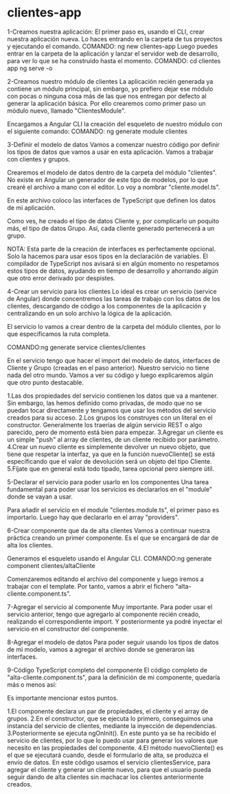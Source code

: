 # clientes-app

1-Creamos nuestra aplicación:
El primer paso es, usando el CLI, crear nuestra aplicación nueva. Lo haces entrando en la carpeta de tus proyectos y ejecutando el comando.
COMANDO: ng new clientes-app
Luego puedes entrar en la carpeta de la aplicación y lanzar el servidor web de desarrollo, para ver lo que se ha construido hasta el momento.
COMANDO:
cd clientes app
ng serve -o

2-Creamos nuestro módulo de clientes
La aplicación recién generada ya contiene un módulo principal, sin embargo, yo prefiero dejar ese módulo con pocas o ninguna cosa más de las que nos entregan por defecto al generar la aplicación básica. Por ello crearemos como primer paso un módulo nuevo, llamado "ClientesModule".

Encargamos a Angular CLI la creación del esqueleto de nuestro módulo con el siguiente comando:
COMANDO: ng generate module clientes

3-Definir el modelo de datos
Vamos a comenzar nuestro código por definir los tipos de datos que vamos a usar en esta aplicación. Vamos a trabajar con clientes y grupos.

Crearemos el modelo de datos dentro de la carpeta del módulo "clientes". No existe en Angular un generador de este tipo de modelos, por lo que crearé el archivo a mano con el editor. Lo voy a nombrar "cliente.model.ts".

En este archivo coloco las interfaces de TypeScript que definen los datos de mi aplicación.

Como ves, he creado el tipo de datos Cliente y, por complicarlo un poquito más, el tipo de datos Grupo. Así, cada cliente generado pertenecerá a un grupo.

NOTA:
Esta parte de la creación de interfaces es perfectamente opcional. Solo la hacemos para usar esos tipos en la declaración de variables. El compilador de TypeScript nos avisará si en algún momento no respetamos estos tipos de datos, ayudando en tiempo de desarrollo y ahorrando algún que otro error derivado por despistes.

4-Crear un servicio para los clientes
Lo ideal es crear un servicio (service de Angular) donde concentremos las tareas de trabajo con los datos de los clientes, descargando de código a los componentes de la aplicación y centralizando en un solo archivo la lógica de la aplicación.

El servicio lo vamos a crear dentro de la carpeta del módulo clientes, por lo que especificamos la ruta completa.

COMANDO:ng generate service clientes/clientes

En el servicio tengo que hacer el import del modelo de datos, interfaces de Cliente y Grupo (creadas en el paso anterior).
Nuestro servicio no tiene nada del otro mundo. Vamos a ver su código y luego explicaremos algún que otro punto destacable.

1.Las dos propiedades del servicio contienen los datos que va a mantener. Sin embargo, las hemos definido como privadas, de modo que no se puedan tocar directamente y tengamos que usar los métodos del servicio creados para su acceso.
2.Los grupos los construyes con un literal en el constructor. Generalmente los traerías de algún servicio REST o algo parecido, pero de momento está bien para empezar.
3.Agregar un cliente es un simple "push" al array de clientes, de un cliente recibido por parámetro.
4.Crear un nuevo cliente es simplemente devolver un nuevo objeto, que tiene que respetar la interfaz, ya que en la función nuevoCliente() se está especificando que el valor de devolución será un objeto del tipo Cliente.
5.Fíjate que en general está todo tipado, tarea opcional pero siempre útil.

5-Declarar el servicio para poder usarlo en los componentes
Una tarea fundamental para poder usar los servicios es declararlos en el "module" donde se vayan a usar.

Para añadir el servicio en el module "clientes.module.ts", el primer paso es importarlo.
Luego hay que declararlo en el array "providers".

6-Crear componente que da de alta clientes
Vamos a continuar nuestra práctica creando un primer componente. Es el que se encargará de dar de alta los clientes.

Generamos el esqueleto usando el Angular CLI.
COMANDO:ng generate component clientes/altaCliente

Comenzaremos editando el archivo del componente y luego iremos a trabajar con el template. Por tanto, vamos a abrir el fichero "alta-cliente.component.ts".

7-Agregar el servicio al componente
Muy importante. Para poder usar el servicio anterior, tengo que agregarlo al componente recién creado, realizando el correspondiente import.
Y posteriormente ya podré inyectar el servicio en el constructor del componente.

8-Agregar el modelo de datos
Para poder seguir usando los tipos de datos de mi modelo, vamos a agregar el archivo donde se generaron las interfaces.

9-Código TypeScript completo del componente
El código completo de "alta-cliente.component.ts", para la definición de mi componente, quedaría más o menos así:

Es importante mencionar estos puntos.

1.El componente declara un par de propiedades, el cliente y el array de grupos.
2.En el constructor, que se ejecuta lo primero, conseguimos una instancia del servicio de clientes, mediante la inyección de dependencias.
3.Posteriormente se ejecuta ngOnInit(). En este punto ya se ha recibido el servicio de clientes, por lo que lo puedo usar para generar los valores que necesito en las propiedades del componente.
4.El método nuevoCliente() es el que se ejecutará cuando, desde el formulario de alta, se produzca el envío de datos. En este código usamos el servicio clientesService, para agregar el cliente y generar un cliente nuevo, para que el usuario pueda seguir dando de alta clientes sin machacar los clientes anteriormente creados.
